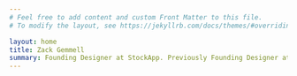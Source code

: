 ```yaml
---
# Feel free to add content and custom Front Matter to this file.
# To modify the layout, see https://jekyllrb.com/docs/themes/#overriding-theme-defaults

layout: home
title: Zack Gemmell
summary: Founding Designer at StockApp. Previously Founding Designer at Lindy.
---
```

